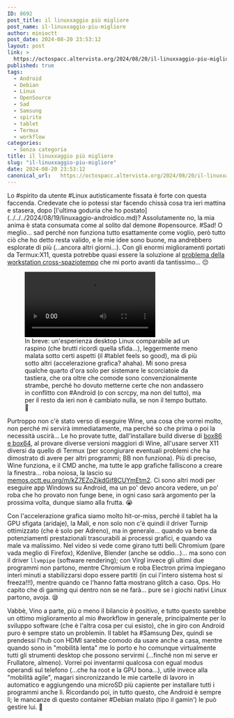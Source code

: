 ```yaml
---
ID: 8692
post_title: il linuxxaggio più migliore
post_name: il-linuxxaggio-piu-migliore
author: minioctt
post_date: 2024-08-20 23:53:12
layout: post
link: >
  https://octospacc.altervista.org/2024/08/20/il-linuxxaggio-piu-migliore/
published: true
tags:
  - Android
  - Debian
  - Linux
  - OpenSource
  - Sad
  - Samsung
  - spirito
  - tablet
  - Termux
  - workflow
categories:
  - Senza categoria
title: il linuxxaggio più migliore
slug: "il-linuxxaggio-piu-migliore"
date: 2024-08-20 23:53:12
canonical_url:   https://octospacc.altervista.org/2024/08/20/il-linuxxaggio-piu-migliore/
---
```

<!-- wp:paragraph -->
<p markdown="1">Lo #spirito da utente #Linux autisticamente fissata è forte con questa faccenda. Credevate che io potessi star facendo chissà cosa tra ieri mattina e stasera, dopo [l'ultima goduria che ho postato](../../../2024/08/19/linuxaggio-androidico.md)? Assolutamente no, la mia anima è stata consumata come al solito dal demone #opensource. #Sad! O meglio... sad perché non funziona tutto esattamente come voglio, però tutto ciò che ho detto resta valido, e le mie idee sono buone, ma andrebbero esplorate di più (...ancora altri giorni...). Con gli enormi miglioramenti portati da Termux:X11, questa potrebbe quasi essere la soluzione al <a href="https://t.me/c/1383332798/20406">problema della workstation cross-spaziotempo</a> che mi porto avanti da tantissimo... 😔️</p>
<!-- /wp:paragraph -->

<!-- wp:paragraph -->
<p markdown="1"></p>
<!-- /wp:paragraph -->

<!-- wp:video {"id":8694} -->
<figure class="wp-block-video"><video controls src="https://octospacc.github.io/microblog-mirror/assets/uploads/2024/08/lv_0_20240820225630.mp4"></video><figcaption class="wp-element-caption">In breve: un'esperienza desktop Linux comparabile ad un raspino (che brutti ricordi quella sfida...), leggermente meno malata sotto certi aspetti (il #tablet feels so good), ma di più sotto altri (accelerazione grafica? ahaha). Mi sono presa qualche quarto d'ora solo per sistemare le scorciatoie da tastiera, che ora oltre che comode sono convenzionalmente strambe, perché ho dovuto metterne certe che non andassero in conflitto con #Android (o con scrcpy, ma non del tutto), ma per il resto da ieri non è cambiato nulla, se non il tempo buttato. 🙂️</figcaption></figure>
<!-- /wp:video -->

<!-- wp:paragraph -->
<p markdown="1"></p>
<!-- /wp:paragraph -->

<!-- wp:paragraph -->
<p markdown="1">Purtroppo non c'è stato verso di eseguire Wine, una cosa che vorrei molto, non perché mi servirà immediatamente, ma perché so che prima o poi la necessità uscirà... Le ho provate tutte, dall'installare build diverse di <a href="https://memos.octt.eu.org/m/JaBkimfNMNyAsye56H6Rvt">box86 e box64</a>, al provare diverse versioni maggiori di Wine, all'usare server X11 diversi da quello di Termux (per scongiurare eventuali problemi che ha dimostrato di avere per altri programmi; BB non funziona). Più di preciso, Wine funziona, e il CMD anche, ma tutte le app grafiche falliscono a creare la finestra... roba noiosa, la lascio su <a href="https://memos.octt.eu.org/m/kZ7EZoZjkdGif8CUYmEtm2">memos.octt.eu.org/m/kZ7EZoZjkdGif8CUYmEtm2</a>. Ci sono altri modi per eseguire app Windows su Android, ma un po' devo ancora vedere, un po' roba che ho provato non funge bene, in ogni caso sarà argomento per la prossima volta, dunque siamo alla frutta. 😭️</p>
<!-- /wp:paragraph -->

<!-- wp:paragraph -->
<p markdown="1">Con l'accelerazione grafica siamo molto hit-or-miss, perché il tablet ha la GPU sfigata (aridaje), la Mali, e non solo non c'è quindi il driver Turnip ottimizzato (che è solo per Adreno), ma in generale... quando va bene da potenziamenti prestazionali trascurabili ai processi grafici, e quando va male va malissimo. Nel video si vede come girano tutti belli Chromium (pare vada meglio di Firefox), Kdenlive, Blender (anche se oddio...)... ma sono con il driver <code>llvmpipe</code> (software rendering); con Virgl invece gli ultimi due programmi non partono, mentre Chromium e roba Electron prima impiegano interi minuti a stabilizzarsi dopo essere partiti (in cui l'intero sistema host si freeza!!!), mentre quando ce l'hanno fatta mostrano glitch a caso. Ops. Ho capito che di gaming qui dentro non se ne farà... pure se i giochi nativi Linux partono, avoja. 😪️</p>
<!-- /wp:paragraph -->

<!-- wp:paragraph -->
<p markdown="1">Vabbè, Vino a parte, più o meno il bilancio è positivo, e tutto questo sarebbe un ottimo miglioramento al mio #workflow in generale, principalmente per lo sviluppo software (che è l'altra cosa per cui esisto), che in giro con Android puro è sempre stato un problemin. Il tablet ha #Samsung Dex, quindi se prendessi l'hub con HDMI sarebbe comodo da usare anche a casa, mentre quando sono in "mobilità lenta" me lo porto e ho comunque virtualmente tutti gli strumenti desktop che possono servirmi (...finché non mi serve er Frullatore, almeno). Vorrei poi inventarmi qualcosa con egual modus operandi sul telefono (...che ha root e la GPU bona...), utile invece alla "mobilità agile", magari sincronizzando le mie cartelle di lavoro in automatico e aggiungendo una microSD più capiente per installare tutti i programmi anche lì. Ricordando poi, in tutto questo, che Android è sempre lì; le mancanze di questo container #Debian malato (tipo il gamin') le può gestire lui. 🥳️</p>
<!-- /wp:paragraph -->
